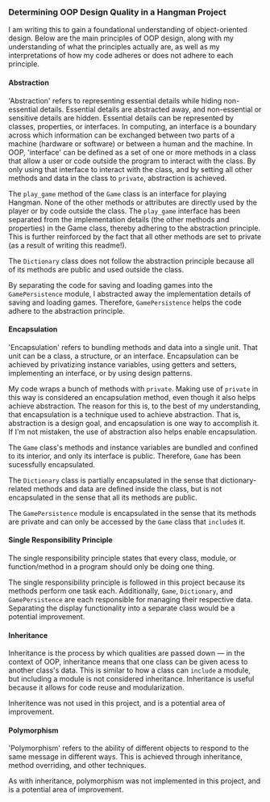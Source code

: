 ### Determining OOP Design Quality in a Hangman Project

I am writing this to gain a foundational understanding of object-oriented design. Below are the main principles of OOP design, along with my understanding of what the principles actually are, as well as my interpretations of how my code adheres or does not adhere to each principle.

#### Abstraction

'Abstraction' refers to representing essential details while hiding non-essential details. Essential details are abstracted away, and non-essential or sensitive details are hidden. Essential details can be represented by classes, properties, or interfaces. In computing, an interface is a boundary across which information can be exchanged between two parts of a machine (hardware or software) or between a human and the machine. In OOP, 'interface' can be defined as a set of one or more methods in a class that allow a user or code outside the program to interact with the class. By only using that interface to interact with the class, and by setting all other methods and data in the class to `private`, abstraction is achieved.

The `play_game` method of the `Game` class is an interface for playing Hangman. None of the other methods or attributes are directly used by the player or by code outside the class. The `play_game` interface has been separated from the implementation details (the other methods and properties) in the Game class, thereby adhering to the abstraction principle. This is further reinforced by the fact that all other methods are set to private (as a result of writing this readme!).

The `Dictionary` class does not follow the abstraction principle because all of its methods are public and used outside the class.

By separating the code for saving and loading games into the `GamePersistence` module, I abstracted away the implementation details of saving and loading games. Therefore, `GamePersistence` helps the code adhere to the abstraction principle.

#### Encapsulation

'Encapsulation' refers to bundling methods and data into a single unit. That unit can be a class, a structure, or an interface. Encapsulation can be achieved by privatizing instance variables, using getters and setters, implementing an interface, or by using design patterns.

My code wraps a bunch of methods with `private`. Making use of `private` in this way is considered an encapsulation method, even though it also helps achieve abstraction. The reason for this is, to the best of my understanding, that encapsulation is a technique used to achieve abstraction. That is, abstraction is a design goal, and encapsulation is one way to accomplish it. If I'm not mistaken, the use of abstraction also helps enable encapsulation.

The `Game` class's methods and instance variables are bundled and confined to its interior, and only its interface is public. Therefore, `Game` has been sucessfully encapsulated.

The `Dictionary` class is partially encapsulated in the sense that dictionary-related methods and data are defined inside the class, but is not encapsulated in the sense that all its methods are public.

The `GamePersistence` module is encapsulated in the sense that its methods are private and can only be accessed by the `Game` class that `include`s it.

#### Single Responsibility Principle

The single responsibility principle states that every class, module, or function/method in a program should only be doing one thing.

The single responsibility principle is followed in this project because its methods perform one task each. Additionally, `Game`, `Dictionary`, and `GamePersistence` are each responsible for managing their respective data. Separating the display functionality into a separate class would be a potential improvement.

#### Inheritance

Inheritance is the process by which qualities are passed down — in the context of OOP, inheritance means that one class can be given acess to another class's data. This is similar to how a class can `include` a module, but including a module is not considered inheritance. Inheritance is useful because it allows for code reuse and modularization.

Inheritence was not used in this project, and is a potential area of improvement.

#### Polymorphism

'Polymorphism' refers to the ability of different objects to respond to the same message in different ways. This is achieved through inheritance, method overriding, and other techniques.

As with inheritance, polymorphism was not implemented in this project, and is a potential area of improvement.